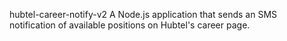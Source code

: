 hubtel-career-notify-v2
A Node.js application that sends an SMS notification of available positions on Hubtel's career page.
